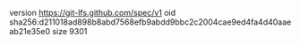 version https://git-lfs.github.com/spec/v1
oid sha256:d211018ad898b8abd7568efb9abdd9bbc2c2004cae9ed4fa4d40aaeab21e35e0
size 9301
